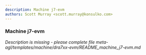 ```yaml
---
description: Machine j7-evm
authors: Scott Murray <scott.murray@konsulko.com>
---
```


### Machine j7-evm

*Description is missing - please complete file meta-agl/templates/machine/dra7xx-evm/README_machine_j7-evm.md*

